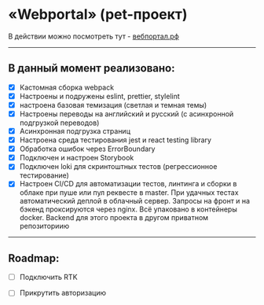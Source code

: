 # «Webportal» (pet-проект)

В действии можно посмотреть тут - [вебпортал.рф](https://xn--80abcm6aqgjs.xn--p1ai/)

___

## В данный момент реализовано:

- [x] Кастомная сборка webpack 
- [x] Настроены и подружены eslint, prettier, stylelint
- [x] настроена базовая темизация (светлая и темная темы)
- [x] Настроены переводы на английский и русский (с асинхронной подгрузкой переводов)
- [x] Асинхронная подгрузка страниц
- [x] Настроена среда тестирования jest и react testing library
- [x] Обработка ошибок через ErrorBoundary
- [x] Подключен и настроен Storybook
- [x] Подключен loki для скринтоштных тестов (регрессионное тестирование)
- [x] Настроен CI/CD для автоматизации тестов, линтинга и сборки в облаке при пуше или пул реквесте в master. При удачных тестах автоматический деплой в облачный сервер. Запросы на фронт и на бэкенд проксируются через nginx. Всё упаковано в контейнеры docker. Backend для этого проекта в другом приватном репозиториию
___
## Roadmap:
- [ ] Подключить RTK
- [ ] Прикрутить авторизацию


